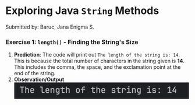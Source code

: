 # Exploring Java `String` Methods
Submitted by: Baruc, Jana Enigma S.

### Exercise 1: `length()`  - Finding the String's Size
1. **Prediction**: The code will print out `The length of the string is: 14`. This is because the total number of characters in the string given is **14**. This includes the comma, the space, and the exclamation point at the end of the string.
2. **Observation/Output**
![Exercise 1 Output](exercise1.png)
